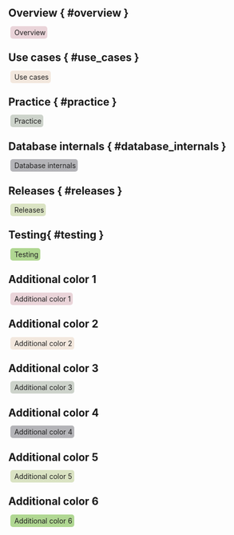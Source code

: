 ## Overview { #overview }
 <span style="background-color:#EAD4D9; color: #222222; border-radius: 5px; padding: 4px"> Overview </span>

## Use cases { #use_cases }
 <span style="background-color:#F3E8DE; color: #222222; border-radius: 5px; padding: 4px"> Use cases </span>

## Practice { #practice }
 <span style="background-color:#CDD3CB; color: #222222; border-radius: 5px; padding: 4px"> Practice </span>

## Database internals { #database_internals }
 <span style="background-color:#B4B4B8; color: #222222; border-radius: 5px; padding: 4px"> Database internals</span>

## Releases { #releases }
 <span style="background-color:#DAE3C3; color: #222222; border-radius: 5px; padding: 4px"> Releases </span>

## Testing{ #testing }
 <span style="background-color:#B0D792; color: #222222; border-radius: 5px; padding: 4px"> Testing </span>



## Additional color 1
 <span style="background-color:#EAD4D9; color: #222222; border-radius: 5px; padding: 4px"> Additional color 1 </span>

## Additional color 2
 <span style="background-color:#F3E8DE; color: #222222; border-radius: 5px; padding: 4px"> Additional color 2 </span>

## Additional color 3
 <span style="background-color:#CDD3CB; color: #222222; border-radius: 5px; padding: 4px"> Additional color 3 </span>

## Additional color 4
 <span style="background-color:#B4B4B8; color: #222222; border-radius: 5px; padding: 4px"> Additional color 4</span>

## Additional color 5
 <span style="background-color:#DAE3C3; color: #222222; border-radius: 5px; padding: 4px"> Additional color 5 </span>

## Additional color 6
 <span style="background-color:#B0D792; color: #222222; border-radius: 5px; padding: 4px"> Additional color 6 </span>